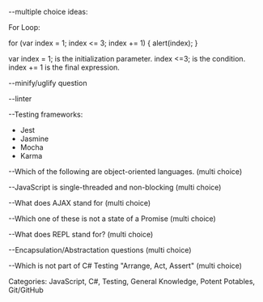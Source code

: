 --multiple choice ideas:

For Loop:

for (var index = 1; index <= 3; index += 1) {
  alert(index);
}

var index = 1; is the initialization parameter.
index <=3; is the condition.
index += 1 is the final expression.


--minify/uglify question

--linter

--Testing frameworks:
  - Jest
  - Jasmine
  - Mocha
  - Karma

  --Which of the following are object-oriented languages. (multi choice)

  --JavaScript is single-threaded and non-blocking (multi choice)

  --What does AJAX stand for (multi choice)

  --Which one of these is not a state of a Promise (multi choice)

  --What does REPL stand for? (multi choice)

  --Encapsulation/Abstractation questions (multi choice)

  --Which is not part of C# Testing "Arrange, Act, Assert" (multi choice)

  Categories: JavaScript, C#, Testing, General Knowledge, Potent Potables, Git/GitHub